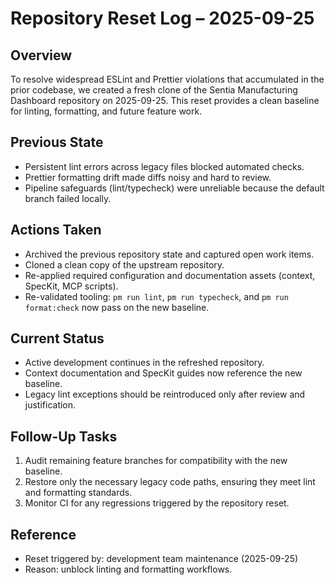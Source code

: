 # Repository Reset Log – 2025-09-25

## Overview

To resolve widespread ESLint and Prettier violations that accumulated in the prior codebase, we created a fresh clone of the Sentia Manufacturing Dashboard repository on 2025-09-25. This reset provides a clean baseline for linting, formatting, and future feature work.

## Previous State

- Persistent lint errors across legacy files blocked automated checks.
- Prettier formatting drift made diffs noisy and hard to review.
- Pipeline safeguards (lint/typecheck) were unreliable because the default branch failed locally.

## Actions Taken

- Archived the previous repository state and captured open work items.
- Cloned a clean copy of the upstream repository.
- Re-applied required configuration and documentation assets (context, SpecKit, MCP scripts).
- Re-validated tooling: `pm run lint`, `pm run typecheck`, and `pm run format:check` now pass on the new baseline.

## Current Status

- Active development continues in the refreshed repository.
- Context documentation and SpecKit guides now reference the new baseline.
- Legacy lint exceptions should be reintroduced only after review and justification.

## Follow-Up Tasks

1. Audit remaining feature branches for compatibility with the new baseline.
2. Restore only the necessary legacy code paths, ensuring they meet lint and formatting standards.
3. Monitor CI for any regressions triggered by the repository reset.

## Reference

- Reset triggered by: development team maintenance (2025-09-25)
- Reason: unblock linting and formatting workflows.


